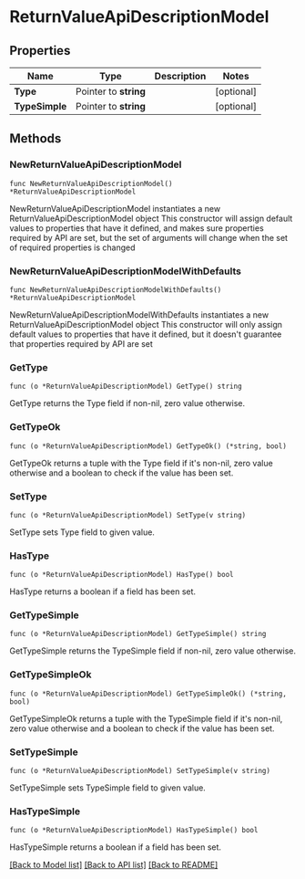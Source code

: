 # ReturnValueApiDescriptionModel

## Properties

Name | Type | Description | Notes
------------ | ------------- | ------------- | -------------
**Type** | Pointer to **string** |  | [optional] 
**TypeSimple** | Pointer to **string** |  | [optional] 

## Methods

### NewReturnValueApiDescriptionModel

`func NewReturnValueApiDescriptionModel() *ReturnValueApiDescriptionModel`

NewReturnValueApiDescriptionModel instantiates a new ReturnValueApiDescriptionModel object
This constructor will assign default values to properties that have it defined,
and makes sure properties required by API are set, but the set of arguments
will change when the set of required properties is changed

### NewReturnValueApiDescriptionModelWithDefaults

`func NewReturnValueApiDescriptionModelWithDefaults() *ReturnValueApiDescriptionModel`

NewReturnValueApiDescriptionModelWithDefaults instantiates a new ReturnValueApiDescriptionModel object
This constructor will only assign default values to properties that have it defined,
but it doesn't guarantee that properties required by API are set

### GetType

`func (o *ReturnValueApiDescriptionModel) GetType() string`

GetType returns the Type field if non-nil, zero value otherwise.

### GetTypeOk

`func (o *ReturnValueApiDescriptionModel) GetTypeOk() (*string, bool)`

GetTypeOk returns a tuple with the Type field if it's non-nil, zero value otherwise
and a boolean to check if the value has been set.

### SetType

`func (o *ReturnValueApiDescriptionModel) SetType(v string)`

SetType sets Type field to given value.

### HasType

`func (o *ReturnValueApiDescriptionModel) HasType() bool`

HasType returns a boolean if a field has been set.

### GetTypeSimple

`func (o *ReturnValueApiDescriptionModel) GetTypeSimple() string`

GetTypeSimple returns the TypeSimple field if non-nil, zero value otherwise.

### GetTypeSimpleOk

`func (o *ReturnValueApiDescriptionModel) GetTypeSimpleOk() (*string, bool)`

GetTypeSimpleOk returns a tuple with the TypeSimple field if it's non-nil, zero value otherwise
and a boolean to check if the value has been set.

### SetTypeSimple

`func (o *ReturnValueApiDescriptionModel) SetTypeSimple(v string)`

SetTypeSimple sets TypeSimple field to given value.

### HasTypeSimple

`func (o *ReturnValueApiDescriptionModel) HasTypeSimple() bool`

HasTypeSimple returns a boolean if a field has been set.


[[Back to Model list]](../README.md#documentation-for-models) [[Back to API list]](../README.md#documentation-for-api-endpoints) [[Back to README]](../README.md)


